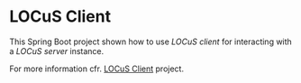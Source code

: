 # LOCuS Client
This Spring Boot project shown how to use _LOCuS client_ for interacting with a _LOCuS server_ instance. 

For more information cfr. [LOCuS Client](https://github.com/babylonhealth/locus-commons/tree/master/locus-client/) project.